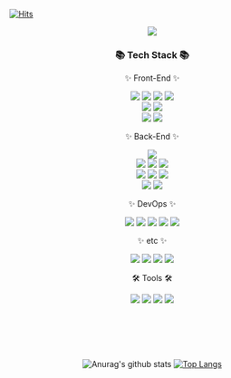 
[![Hits](https://hits.seeyoufarm.com/api/count/incr/badge.svg?url=https%3A%2F%2Fgithub.com%2Fjin-sungdae%2Fhit-counter&count_bg=%2379C83D&title_bg=%23555555&icon=&icon_color=%23E7E7E7&title=hits&edge_flat=false)](https://hits.seeyoufarm.com)
<div align="center">
<img src="https://capsule-render.vercel.app/api?type=waving&color=auto&height=200&section=header&text=Hello%20Sungdae!&fontSize=90" />	

<h3>📚 Tech Stack 📚</h3>
  <div>
    <p>✨ Front-End ✨</p>
      <img src="https://img.shields.io/badge/JavaScript-F7DF1E?style=flat&logo=JavaScript&logoColor=white"/>
      <img src="https://img.shields.io/badge/TypeScript-3178C6?style=flat&logo=TypeScript&logoColor=white"/> 
      <img src="https://img.shields.io/badge/HTML5-E34F26?style=flat&logo=HTML5&logoColor=white"/> 
      <img src="https://img.shields.io/badge/CSS3-1572B6?style=flat&logo=CSS3&logoColor=white"/> <br> 
      <img src="https://img.shields.io/badge/Vue.js-4FC08D?style=flat&logo=Vue.js&logoColor=white"/> 
      <img src="https://img.shields.io/badge/Nuxt.js-00DC82?style=flat&logo=Nuxt.js&logoColor=white"/> <br> 
      <img src="https://img.shields.io/badge/Redux-764ABC?style=flat&logo=Redux&logoColor=white"/>
      <img src="https://img.shields.io/badge/Bootstrap-7952B3?style=flat&logo=Bootstrap&logoColor=white"/><br>
  </div>
  <div>
    <p>✨ Back-End ✨</p>
      <img src="https://img.shields.io/badge/Java-007396?style=flat-square&logo=Java&logoColor=white"/> <br> 
      <img src="https://img.shields.io/badge/Spring-6DB33F?style=flat-square&logo=Spring&logoColor=white"/> 
      <img src="https://img.shields.io/badge/Spring Boot-6DB33F?style=flat-square&logo=Spring Boot&logoColor=white"/> 
      <img src="https://img.shields.io/badge/Spring Security-6DB33F?style=flat-square&logo=Spring Security&logoColor=white"/> <br> 
      <img src="https://img.shields.io/badge/MySQL-4479A1?style=flat-square&logo=MySQL&logoColor=white"/> 
      <img src="https://img.shields.io/badge/MariaDB-003545?style=flat&logo=MariaDB&logoColor=white"/> 
      <img src="https://img.shields.io/badge/Redis-DC382D?style=flat-square&logo=Redis&logoColor=white"/> <br> 
      <img src="https://img.shields.io/badge/Nginx-009639?style=flat-square&logo=Nginx&logoColor=white"/>
      <img src="https://img.shields.io/badge/Apache Tomcat-F8DC75?style=flat-square&logo=Apache Tomcat&logoColor=white"/><br>
  </div>
  <div>
  <p>✨ DevOps ✨</p>
    <img src="https://img.shields.io/badge/Docker-2496ED?style=flat-square&logo=Docker&logoColor=white"/>  
    <img src="https://img.shields.io/badge/Jenkins-D24939?style=flat-square&logo=Jenkins&logoColor=white"/> 
    <img src="https://img.shields.io/badge/Amazon EC2-FF9900?style=flat-square&logo=Amazon EC2&logoColor=white"/>
    <img src="https://img.shields.io/badge/Amazon RDS-527FFF?style=flat-square&logo=Amazon RDS&logoColor=white"/> 
    <img src="https://img.shields.io/badge/Amazon S3-569A31?style=flat-square&logo=Amazon S3&logoColor=white"/><br>
  </div>
  <div>
    <p>✨ etc ✨</p>
    <img src="https://img.shields.io/badge/C-26689A?style=flat-square&logo=C&logoColor=white"/> 
    <img src="https://img.shields.io/badge/C++-40AEF0?style=flat-square&logo=C%2B%2B&Color=white"/> 
    <img src="https://img.shields.io/badge/shell-FFD500?style=flat-square&logo=Shell&logoColor=white"/> 
    <img src="https://img.shields.io/badge/Linux-E6526F?style=flat-squar&logo=Linux&logoColor=white"/><br>
  </div>
  <div>
    <p>🛠 Tools 🛠</p>
    <img src="https://img.shields.io/badge/Intellij-000000?style=flat-square&logo=Intellij IDEA&logoColor=white"/>  
    <img src="https://img.shields.io/badge/Visual Studio Code-007ACC?style=flat-square&logo=Visual Studio Code&logoColor=white"/> 
    <img src="https://img.shields.io/badge/GitHub-181717?style=flat-square&logo=GitHub&logoColor=white"/> 
    <img src="https://img.shields.io/badge/GitLab-FC6D26?style=flat-square&logo=GitLab&logoColor=white"/>
  </div>


<br><br><br><br>

![Anurag's github stats](https://github-readme-stats.vercel.app/api?username=jin-sungdae&theme=radical)
[![Top Langs](https://github-readme-stats.vercel.app/api/top-langs/?username=jin-sungdae&layout=compact&theme=radical)](https://github.com/anuraghazra/github-readme-stats)

